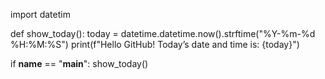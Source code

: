 import datetim

def show_today():
    today = datetime.datetime.now().strftime("%Y-%m-%d %H:%M:%S")
    print(f"Hello GitHub! Today’s date and time is: {today}")

if __name__ == "__main__":
    show_today()

